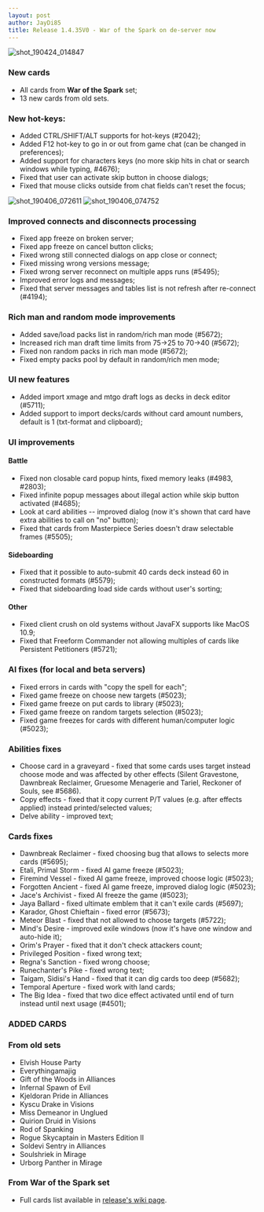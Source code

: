 ```yaml
---
layout: post
author: JayDi85
title: Release 1.4.35V0 - War of the Spark on de-server now
---
```


![shot_190424_014847](https://user-images.githubusercontent.com/8344157/56618270-231d5180-6633-11e9-9b5d-923e31791003.png)

### New cards
* All cards from **War of the Spark** set;
* 13 new cards from old sets.

### New hot-keys:
  * Added CTRL/SHIFT/ALT supports for hot-keys (#2042);
  * Added F12 hot-key to go in or out from game chat (can be changed in preferences);
  * Added support for characters keys (no more skip hits in chat or search windows while typing, #4676);
  * Fixed that user can activate skip button in choose dialogs;
  * Fixed that mouse clicks outside from chat fields can't reset the focus;

![shot_190406_072611](https://user-images.githubusercontent.com/8344157/55664425-69567080-583e-11e9-8944-a2f242c82125.png)
![shot_190406_074752](https://user-images.githubusercontent.com/8344157/55664563-f6022e00-5840-11e9-9592-412797000191.png)

### Improved connects and disconnects processing
 * Fixed app freeze on broken server;
 * Fixed app freeze on cancel button clicks;
 * Fixed wrong still connected dialogs on app close or connect;
 * Fixed missing wrong versions message;
 * Fixed wrong server reconnect on multiple apps runs (#5495);
 * Improved error logs and messages;
 * Fixed that server messages and tables list is not refresh after re-connect (#4194);

### Rich man and random mode improvements
 * Added save/load packs list in random/rich man mode (#5672);
 * Increased rich man draft time limits from 75->25 to 70->40 (#5672);
 * Fixed non random packs in rich man mode (#5672);
 * Fixed empty packs pool by default in random/rich men mode;

### UI new features
* Added import xmage and mtgo draft logs as decks in deck editor (#5711);
* Added support to import decks/cards without card amount numbers, default is 1 (txt-format and clipboard);

### UI improvements

#### Battle
* Fixed non closable card popup hints, fixed memory leaks (#4983, #2803);
* Fixed infinite popup messages about illegal action while skip button activated (#4685);
* Look at card abilities -- improved dialog (now it's shown that card have extra abilities to call on "no" button);
* Fixed that cards from Masterpiece Series doesn't draw selectable frames (#5505);

#### Sideboarding
* Fixed that it possible to auto-submit 40 cards deck instead 60 in constructed formats (#5579);
* Fixed that sideboarding load side cards without user's sorting;

#### Other
* Fixed client crush on old systems without JavaFX supports like MacOS 10.9;
* Fixed that Freeform Commander not allowing multiples of cards like Persistent Petitioners (#5721);

### AI fixes (for local and beta servers)
* Fixed errors in cards with "copy the spell for each";
* Fixed game freeze on choose new targets (#5023);
* Fixed game freeze on put cards to library (#5023);
* Fixed game freeze on random targets selection (#5023);
* Fixed game freezes for cards with different human/computer logic (#5023);

### Abilities fixes
* Choose card in a graveyard - fixed that some cards uses target instead choose mode and was affected by other effects (Silent Gravestone, Dawnbreak Reclaimer, Gruesome Menagerie and Tariel, Reckoner of Souls, see #5686).
* Copy effects - fixed that it copy current P/T values (e.g. after effects applied) instead printed/selected values;
* Delve ability - improved text;

### Cards fixes
* Dawnbreak Reclaimer - fixed choosing bug that allows to selects more cards (#5695);
* Etali, Primal Storm - fixed AI game freeze (#5023);
* Firemind Vessel - fixed AI game freeze, improved choose logic (#5023);
* Forgotten Ancient - fixed AI game freeze, improved dialog logic (#5023);
* Jace's Archivist - fixed AI freeze the game (#5023);
* Jaya Ballard - fixed ultimate emblem that it can't exile cards (#5697);
* Karador, Ghost Chieftain - fixed error (#5673);
* Meteor Blast - fixed that not allowed to choose targets (#5722);
* Mind's Desire - improved exile windows (now it's have one window and auto-hide it);
* Orim's Prayer - fixed that it don't check attackers count;
* Privileged Position - fixed wrong text;
* Regna's Sanction - fixed wrong choose;
* Runechanter's Pike - fixed wrong text;
* Taigam, Sidisi's Hand - fixed that it can dig cards too deep (#5682);
* Temporal Aperture - fixed work with land cards;
* The Big Idea - fixed that two dice effect activated until end of turn instead until next usage (#4501);

### ADDED CARDS

### From old sets
* Elvish House Party
* Everythingamajig
* Gift of the Woods in Alliances
* Infernal Spawn of Evil
* Kjeldoran Pride in Alliances
* Kyscu Drake in Visions
* Miss Demeanor in Unglued
* Quirion Druid in Visions
* Rod of Spanking
* Rogue Skycaptain in Masters Edition II
* Soldevi Sentry in Alliances
* Soulshriek in Mirage
* Urborg Panther in Mirage

### From War of the Spark set
* Full cards list available in [release's wiki page](https://github.com/magefree/mage/wiki/Release-1.4.35#from-war-of-the-spark-set).